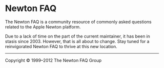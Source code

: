 
# Newton FAQ

The Newton FAQ is a community resource of commonly asked questions related to the Apple Newton platform.

Due to a lack of time on the part of the current maintainer, it has been in stasis since 2003. However, that is all about to change. Stay tuned for a reinvigorated Newton FAQ to thrive at this new location.

------------------------------------------

Copyright © 1999–2012 The Newton FAQ Group
